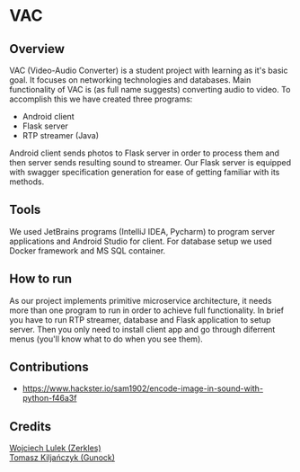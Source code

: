 # VAC
## Overview
VAC (Video-Audio Converter) is a student project with learning as it's basic goal. It focuses on networking technologies and databases. Main functionality of VAC is (as full name suggests) converting audio to video. To accomplish this we have created three programs:
- Android client
- Flask server
- RTP streamer (Java)

Android client sends photos to Flask server in order to process them and then server sends resulting sound to streamer.
Our Flask server is equipped with swagger specification generation for ease of getting familiar with its methods.

## Tools
We used JetBrains programs (IntelliJ IDEA, Pycharm) to program server applications and Android Studio for client. For database setup we used Docker framework and MS SQL container.

## How to run
As our project implements primitive microservice architecture, it needs more than one program to run in order to achieve full functionality. In brief you have to run RTP streamer, database and Flask application to setup server. Then you only need to install client app and go through diferrent menus (you'll know what to do when you see them).

## Contributions
  - https://www.hackster.io/sam1902/encode-image-in-sound-with-python-f46a3f
  
## Credits
[Wojciech Lulek (Zerkles)](https://github.com/Zerkles)<br>
[Tomasz Kiljańczyk (Gunock)](https://github.com/Gunock)
